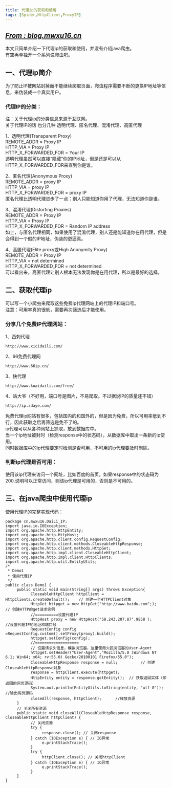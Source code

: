 ```yaml
---
title: 代理ip的获取和使用
tags: [Spider,HttpClient,ProxyIP]
---
```

## *[From : blog.mwxu16.cn](http://blog.mwxu16.cn)*  

本文只简单介绍一下代理ip的获取和使用，并没有介绍java爬虫。  
有空再单独开一个系列说爬虫吧。
<!--more--> 

## 一、代理ip简介  
为了防止IP被网站封掉而不能继续爬取页面，爬虫程序需要不断的更换IP地址等信息，来伪装成一个真实用户。  

### 代理IP的分类：  
注：关于代理ip的分类信息来源于互联网。  
关于代理IP的话 也分几种 透明代理、匿名代理、混淆代理、高匿代理  

1、透明代理(Transparent Proxy)  
REMOTE\_ADDR = Proxy IP  
HTTP\_VIA = Proxy IP   
HTTP\_X\_FORWARDED_FOR = Your IP  
透明代理虽然可以直接“隐藏”你的IP地址，但是还是可以从HTTP\_X\_FORWARDED_FOR来查到你是谁。  

2、匿名代理(Anonymous Proxy)  
REMOTE\_ADDR = proxy IP  
HTTP\_VIA = proxy IP  
HTTP\_X\_FORWARDED_FOR = proxy IP  
匿名代理比透明代理进步了一点：别人只能知道你用了代理，无法知道你是谁。  

3、混淆代理(Distorting Proxies)  
REMOTE\_ADDR = Proxy IP  
HTTP\_VIA = Proxy IP  
HTTP\_X\_FORWARDED_FOR = Random IP address  
如上，与匿名代理相同，如果使用了混淆代理，别人还是能知道你在用代理，但是会得到一个假的IP地址，伪装的更逼真。   

4、高匿代理(Elite proxy或High Anonymity Proxy)  
REMOTE\_ADDR = Proxy IP  
HTTP\_VIA = not determined  
HTTP\_X\_FORWARDED_FOR = not determined  
可以看出来，高匿代理让别人根本无法发现你是在用代理，所以是最好的选择。  

## 二、获取代理ip  

可以写一个小爬虫来爬取这些免费ip代理网站上的代理IP和端口号。  
注意：可用率真的很低，需要再次筛选后才能使用。  
### 分享几个免费IP代理网站：  
1、西刺代理  
  
	http://www.xicidaili.com/  
2、66免费代理网   
 
	http://www.66ip.cn/  
3、快代理  

	http://www.kuaidaili.com/free/  
4、站大爷（不好用，端口号是图片，不易爬取。不过据说IP的质量还不错）  
  
	http://ip.zdaye.com/  

免费代理ip网站有很多，包括国内的和国外的，但是因为免费，所以可用率低到不行，因此获取之后再筛选是免不了的。  
ip代理可以从各种网站上抓取，放到数据库中。  
当一个ip地址被封时（检测response中的状态码），从数据库中取出一条新的ip使用。  
同时数据库中的ip代理要定时检测是否可用，不可用的ip代理要及时删除。  

### 判断ip代理是否可用：  
使用该ip代理来访问一个网址，比如百度的首页，如果response中的状态码为200.说明可以正常访问，则该ip代理是可用的，否则是不可用的。  

## 三、在java爬虫中使用代理ip
使用代理IP的完整实现代码：  

	package cn.mwxu16.DaiLi_IP;
	import java.io.IOException;
	import org.apache.http.HttpEntity;
	import org.apache.http.HttpHost;
	import org.apache.http.client.config.RequestConfig;
	import org.apache.http.client.methods.CloseableHttpResponse;
	import org.apache.http.client.methods.HttpGet;
	import org.apache.http.impl.client.CloseableHttpClient;
	import org.apache.http.impl.client.HttpClients;
	import org.apache.http.util.EntityUtils;
	/*
	 * Demo1
	 * 使用代理IP
	 */
	public class Demo1 {
	     public static void main(String[] args) throws Exception{
	           CloseableHttpClient httpClient = HttpClients.createDefault();    // 创建一个HTTPClient对象   
	           HttpGet httpget = new HttpGet("http://www.baidu.com";);    // 创建HTTP的get请求实例
	           //==========设置代理IP
	           HttpHost proxy = new HttpHost("58.243.207.87",9858 );     //设置代理IP的地址和端口号
	           RequestConfig config =RequestConfig.custom().setProxy(proxy).build();
	           httpget.setConfig(config);
	           //===================
	           // 设置请求头信息，模拟浏览器，这里使用火狐浏览器的User-Agent
	           httpget.setHeader("User-Agent","Mozilla/5.0 (Windows NT 6.1; Win64; x64; rv:55.0) Gecko/20100101 Firefox/55.0");     
	           CloseableHttpResponse response = null;          // 创建CloseableHttpResponse对象
	           response = httpClient.execute(httpget);                              
	           HttpEntity entity = response.getEntity();  // 获取返回实体（即返回的网页源码）
	           System.out.println(EntityUtils.toString(entity, "utf-8"));      //输出网页源码
	           closeAll(response, httpClient);      //释放资源
	     }
	     // 关闭所有资源
	     public static void closeAll(CloseableHttpResponse response, CloseableHttpClient httpClient) {
	           // 关闭资源
	           try {
	                response.close(); // 关闭response
	           } catch (IOException e) { // IO异常
	                e.printStackTrace();
	           }
	           try {
	                httpClient.close(); // 关闭httpClient
	           } catch (IOException e) { // IO异常
	                e.printStackTrace();
	           }
	     }
	}

